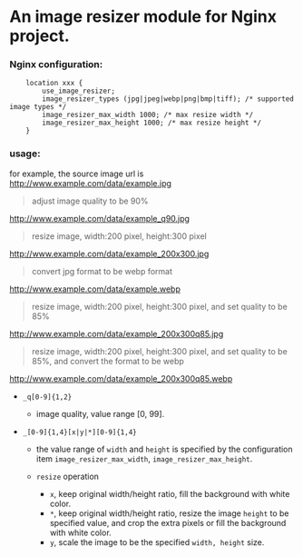 # An image resizer module for Nginx project.

### Nginx configuration:

```
    location xxx {
        use_image_resizer;
        image_resizer_types (jpg|jpeg|webp|png|bmp|tiff); /* supported image types */
        image_resizer_max_width 1000; /* max resize width */
        image_resizer_max_height 1000; /* max resize height */
    }
```

### usage:
for example, the source image url is http://www.example.com/data/example.jpg

> adjust image quality to be 90%

http://www.example.com/data/example_q90.jpg

> resize image, width:200 pixel, height:300 pixel

http://www.example.com/data/example_200x300.jpg 

> convert jpg format to be webp format

http://www.example.com/data/example.webp 

> resize image, width:200 pixel, height:300 pixel, and set quality to be 85%

http://www.example.com/data/example_200x300q85.jpg 

> resize image, width:200 pixel, height:300 pixel, and set quality to be 85%, and convert the format to be webp

http://www.example.com/data/example_200x300q85.webp 

- `_q[0-9]{1,2}`
    - image quality, value range [0, 99].

- `_[0-9]{1,4}[x|y|*][0-9]{1,4}`
     - the value range of `width` and `height` is specified by the configuration item `image_resizer_max_width`, `image_resizer_max_height`.

     - `resize` operation
        - `x`, keep original width/height ratio, fill the background with white color.
        - `*`, keep original width/height ratio, resize the image `height` to be specified value, and crop the extra pixels or fill the background with white color.
        - `y`, scale the image to be the specified `width, height` size.
